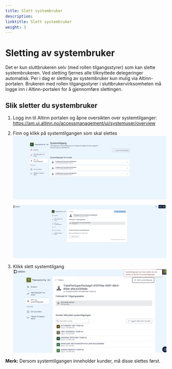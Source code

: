 ```yaml
---
title: Slett systembruker
description:
linktitle: Slett systembruker
weight: 3
---
```


# Sletting av systembruker

Det er kun sluttbrukeren selv (med rollen tilgangsstyrer) som kan slette systembrukeren. Ved sletting fjernes alle tilknyttede delegeringer automatisk. Per i dag er sletting av systembruker kun mulig via Altinn-portalen. Brukeren med rollen tilgangsstyrer i sluttbrukervirksomheten må logge inn i Altinn-portalen for å gjennomføre slettingen. 

## Slik sletter du systembruker

1. Logg inn til Altinn portalen og åpne oversikten over systemtilganger: https://am.ui.altinn.no/accessmanagement/ui/systemuser/overview
2. Finn og klikk på systemtilgangen som skal slettes
   ![Sletting steg 1](delete_1.png)

   ![Sletting steg 2](delete_2.png)

3. Klikk slett systemtilgang
   ![Sletting steg 3](delete_3.png)

**Merk:** Dersom systemtilgangen inneholder kunder, må disse slettes først.
